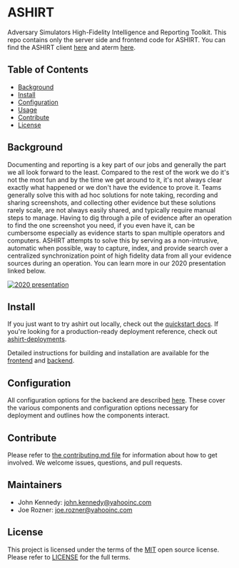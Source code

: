 # ASHIRT

Adversary Simulators High-Fidelity Intelligence and Reporting Toolkit. This repo contains only the server side and frontend code for ASHIRT. You can find the ASHIRT client [here](https://www.github.com/theparanoids/ashirt) and aterm [here](https://www.github.com/theparanoids/aterm).

## Table of Contents

- [Background](#background)
- [Install](#install)
- [Configuration](#configuration)
- [Usage](#usage)
- [Contribute](#contribute)
- [License](#license)

## Background

Documenting and reporting is a key part of our jobs and generally the part we all look forward to the least. Compared to the rest of the work we do it's not the most fun and by the time we get around to it, it's not always clear exactly what happened or we don't have the evidence to prove it. Teams generally solve this with ad hoc solutions for note taking, recording and sharing screenshots, and collecting other evidence but these solutions rarely scale, are not always easily shared, and typically require manual steps to manage. Having to dig through a pile of evidence after an operation to find the one screenshot you need, if you even have it, can be cumbersome especially as evidence starts to span multiple operators and computers. ASHIRT attempts to solve this by serving as a non-intrusive, automatic when possible, way to capture, index, and provide search over a centralized synchronization point of high fidelity data from all your evidence sources during an operation. You can learn more in our 2020 presentation linked below. 

[![2020 presentation](https://img.youtube.com/vi/NNPsfTbDPG0/0.jpg)](https://youtu.be/NNPsfTbDPG0)

## Install
If you just want to try ashirt out locally, check out the [quickstart docs](https://github.com/theparanoids/ashirt-server/wiki/quickstart). If you're looking for a production-ready deployment reference, check out [ashirt-deployments](https://github.com/theparanoids/ashirt-deployments/tree/main/ecs).

Detailed instructions for building and installation are available for the [frontend](frontend/Readme.md) and [backend](backend/Readme.md).

## Configuration

All configuration options for the backend are described [here](bakend/Readme.md). These cover the various components and configuration options necessary for deployment and outlines how the components interact.

## Contribute

Please refer to [the contributing.md file](Contributing.md) for information about how to get involved. We welcome issues, questions, and pull requests.

## Maintainers

- John Kennedy: john.kennedy@yahooinc.com
- Joe Rozner: joe.rozner@yahooinc.com

## License

This project is licensed under the terms of the [MIT](LICENSE-MIT) open source license. Please refer to [LICENSE](LICENSE) for the full terms.
